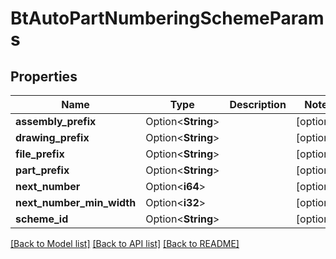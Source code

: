 # BtAutoPartNumberingSchemeParams

## Properties

Name | Type | Description | Notes
------------ | ------------- | ------------- | -------------
**assembly_prefix** | Option<**String**> |  | [optional]
**drawing_prefix** | Option<**String**> |  | [optional]
**file_prefix** | Option<**String**> |  | [optional]
**part_prefix** | Option<**String**> |  | [optional]
**next_number** | Option<**i64**> |  | [optional]
**next_number_min_width** | Option<**i32**> |  | [optional]
**scheme_id** | Option<**String**> |  | [optional]

[[Back to Model list]](../README.md#documentation-for-models) [[Back to API list]](../README.md#documentation-for-api-endpoints) [[Back to README]](../README.md)



